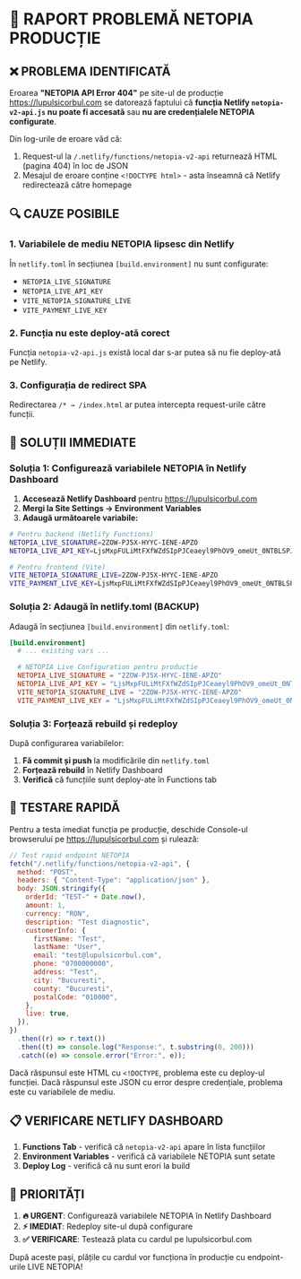 # 🚨 RAPORT PROBLEMĂ NETOPIA PRODUCȚIE

## ❌ PROBLEMA IDENTIFICATĂ

Eroarea **"NETOPIA API Error 404"** pe site-ul de producție https://lupulsicorbul.com se datorează faptului că **funcția Netlify `netopia-v2-api.js` nu poate fi accesată** sau **nu are credențialele NETOPIA configurate**.

Din log-urile de eroare văd că:

1. Request-ul la `/.netlify/functions/netopia-v2-api` returnează HTML (pagina 404) în loc de JSON
2. Mesajul de eroare conține `<!DOCTYPE html>` - asta înseamnă că Netlify redirectează către homepage

## 🔍 CAUZE POSIBILE

### 1. **Variabilele de mediu NETOPIA lipsesc din Netlify**

În `netlify.toml` în secțiunea `[build.environment]` nu sunt configurate:

- `NETOPIA_LIVE_SIGNATURE`
- `NETOPIA_LIVE_API_KEY`
- `VITE_NETOPIA_SIGNATURE_LIVE`
- `VITE_PAYMENT_LIVE_KEY`

### 2. **Funcția nu este deploy-ată corect**

Funcția `netopia-v2-api.js` există local dar s-ar putea să nu fie deploy-ată pe Netlify.

### 3. **Configurația de redirect SPA**

Redirectarea `/* → /index.html` ar putea intercepta request-urile către funcții.

## 🔧 SOLUȚII IMMEDIATE

### Soluția 1: Configurează variabilele NETOPIA în Netlify Dashboard

1. **Accesează Netlify Dashboard** pentru https://lupulsicorbul.com
2. **Mergi la Site Settings → Environment Variables**
3. **Adaugă următoarele variabile:**

```bash
# Pentru backend (Netlify Functions)
NETOPIA_LIVE_SIGNATURE=2ZOW-PJ5X-HYYC-IENE-APZO
NETOPIA_LIVE_API_KEY=LjsMxpFULiMtFXfWZdSIpPJCeaeyl9PhOV9_omeUt_0NTBLSPJk5r19OyqUt

# Pentru frontend (Vite)
VITE_NETOPIA_SIGNATURE_LIVE=2ZOW-PJ5X-HYYC-IENE-APZO
VITE_PAYMENT_LIVE_KEY=LjsMxpFULiMtFXfWZdSIpPJCeaeyl9PhOV9_omeUt_0NTBLSPJk5r19OyqUt
```

### Soluția 2: Adaugă în netlify.toml (BACKUP)

Adaugă în secțiunea `[build.environment]` din `netlify.toml`:

```toml
[build.environment]
  # ... existing vars ...

  # NETOPIA Live Configuration pentru producție
  NETOPIA_LIVE_SIGNATURE = "2ZOW-PJ5X-HYYC-IENE-APZO"
  NETOPIA_LIVE_API_KEY = "LjsMxpFULiMtFXfWZdSIpPJCeaeyl9PhOV9_omeUt_0NTBLSPJk5r19OyqUt"
  VITE_NETOPIA_SIGNATURE_LIVE = "2ZOW-PJ5X-HYYC-IENE-APZO"
  VITE_PAYMENT_LIVE_KEY = "LjsMxpFULiMtFXfWZdSIpPJCeaeyl9PhOV9_omeUt_0NTBLSPJk5r19OyqUt"
```

### Soluția 3: Forțează rebuild și redeploy

După configurarea variabilelor:

1. **Fă commit și push** la modificările din `netlify.toml`
2. **Forțează rebuild** în Netlify Dashboard
3. **Verifică** că funcțiile sunt deploy-ate în Functions tab

## 🧪 TESTARE RAPIDĂ

Pentru a testa imediat funcția pe producție, deschide Console-ul browserului pe https://lupulsicorbul.com și rulează:

```javascript
// Test rapid endpoint NETOPIA
fetch("/.netlify/functions/netopia-v2-api", {
  method: "POST",
  headers: { "Content-Type": "application/json" },
  body: JSON.stringify({
    orderId: "TEST-" + Date.now(),
    amount: 1,
    currency: "RON",
    description: "Test diagnostic",
    customerInfo: {
      firstName: "Test",
      lastName: "User",
      email: "test@lupulsicorbul.com",
      phone: "0700000000",
      address: "Test",
      city: "Bucuresti",
      county: "Bucuresti",
      postalCode: "010000",
    },
    live: true,
  }),
})
  .then((r) => r.text())
  .then((t) => console.log("Response:", t.substring(0, 200)))
  .catch((e) => console.error("Error:", e));
```

Dacă răspunsul este HTML cu `<!DOCTYPE`, problema este cu deploy-ul funcției.
Dacă răspunsul este JSON cu error despre credențiale, problema este cu variabilele de mediu.

## 📋 VERIFICARE NETLIFY DASHBOARD

1. **Functions Tab** - verifică că `netopia-v2-api` apare în lista funcțiilor
2. **Environment Variables** - verifică că variabilele NETOPIA sunt setate
3. **Deploy Log** - verifică că nu sunt erori la build

## 🎯 PRIORITĂȚI

1. **🔥 URGENT**: Configurează variabilele NETOPIA în Netlify Dashboard
2. **⚡ IMEDIAT**: Redeploy site-ul după configurare
3. **✅ VERIFICARE**: Testează plata cu cardul pe lupulsicorbul.com

După aceste pași, plățile cu cardul vor funcționa în producție cu endpoint-urile LIVE NETOPIA!
